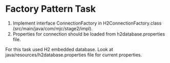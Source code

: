 # Factory Pattern Task

1. Implement interface ConnectionFactory in H2ConnectionFactory.class (src/main/java/com/mjc/stage2/impl).
2. Properties for connection should be loaded from h2database.properties file.

For this task used H2 embedded database. Look at java/resources/h2database.properties file for current properties.